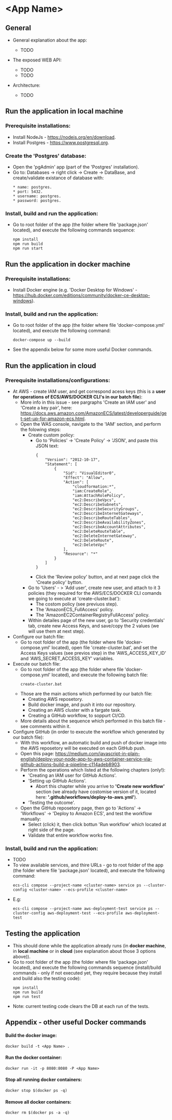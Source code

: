 # \<App Name\>

## General

* General explanation about the app:
    * TODO

* The exposed WEB API:
    * TODO
    * TODO 

* Architecture:
    * TODO

## Run the application in **local machine**

### Prerequisite installations:
* Install NodeJs - https://nodejs.org/en/download.
* Install Postgres - https://www.postgresql.org.

### Create the 'Postgres' database:
* Open the 'pgAdmin' app (part of the 'Postgres' installation).
* Go to: Databases -> right click -> Create -> DataBase, and create/validate existance of database with:
    ~~~
    * name: postgres.
    * port: 5432.
    * username: postgres.
    * password: postgres.
    ~~~

### Install, build and run the application:
* Go to root folder of the app (the folder where file 'package.json' located), and execute the following commands sequence:
    ~~~
    npm install
    npm run build
    npm run start
    ~~~

## Run the application in **docker machine**

### Prerequisite installations:
* Install Docker engine (e.g. 'Docker Desktop for Windows' - https://hub.docker.com/editions/community/docker-ce-desktop-windows).

### Install, build and run the application:
* Go to root folder of the app (the folder where file 'docker-compose.yml' located), and execute the following command:
    ~~~
    docker-compose up --build
    ~~~
* See the appendix below for some more useful Docker commands.

## Run the application in **cloud**

### Prerequisite installations/configurations:
* At AWS - create IAM user, and get correspond acess keys (this is a **user for operations of ECS/AWS/DOCKER CLI's in our batch file**):
    * More info in this issue - see pargraphs 'Create an IAM user' and 'Create a key pair', here: https://docs.aws.amazon.com/AmazonECS/latest/developerguide/get-set-up-for-amazon-ecs.html.
    * Open the WAS console, navigate to the 'IAM' section, and perform the folowing steps:
        * Create custom policy:
            * Go to 'Policies' -> 'Create Policy' -> 'JSON', and paste this JSON text:
                ~~~
                {
                    "Version": "2012-10-17",
                    "Statement": [
                        {
                            "Sid": "VisualEditor0",
                            "Effect": "Allow",
                            "Action": [
                                "cloudformation:*",
                                "iam:CreateRole",
                                "iam:AttachRolePolicy",
                                "ec2:DescribeVpcs",
                                "ec2:DescribeSubnets",
                                "ec2:DescribeSecurityGroups",
                                "ec2:DescribeInternetGateways",
                                "ec2:DescribeRouteTables",
                                "ec2:DescribeAvailabilityZones",
                                "ec2:DescribeAccountAttributes",
                                "ec2:DeleteRouteTable",
                                "ec2:DeleteInternetGateway",
                                "ec2:DeleteRoute",
                                "ec2:DeleteVpc"
                            ],
                            "Resource": "*"
                        }
                    ]
                }
                ~~~
            * Click the 'Review policy' button, and at next page click the 'Create policy' bytton.
        * Go to 'Users' - > 'Add user', create new user, and attach to it 3 policies (they required for the AWS/ECS/DOCKER CLI comands we going to execute at 'create-cluster.bat'):
            * The costom policy (see previuos step).
            * The 'AmazonECS_FullAccess' policy.
            * The 'AmazonEC2ContainerRegistryFullAccess' policy.
        * Within detailes page of the new user, go to 'Security credentials' tab, create new Access Keys, and save/copy the 2 values (we will use them at next step).
* Configure our batch file:
    * Go to root folder of the app (the folder where file 'docker-compose.yml' located), open file 'create-cluster.bat', and set the Access Keys values (see previos step) in the 'AWS_ACCESS_KEY_ID' and 'AWS_SECRET_ACCESS_KEY' variables.
* Execute our batch file:
    * Go to root folder of the app (the folder where file 'docker-compose.yml' located), and execute the following batch file:
        ~~~
        create-cluster.bat
        ~~~
    * Those are the main actions which performed by our batch file:
        * Creating AWS reposetory.
        * Build docker image, and push it into our repository.
        * Creating an AWS cluster with a fargate task.
        * Creating a GitHub workflow, to soppurt CI/CD.
    * More details about the sequence which performed in this batch file - see comments within it.
*  Configure GitHub (in order to execute the workflow which generated by our batch file):
    * With this workflow, an automatic build and push of docker image into the AWS reposetory will be executed on each GitHub push.
    * Open this page: https://medium.com/javascript-in-plain-english/deploy-your-node-app-to-aws-container-service-via-github-actions-build-a-pipeline-c114adeb8903.
    * Perform the operations which listed at the following chapters (only!):
        * 'Creating an IAM user for GitHub Actions'.
        * 'Setting up GitHub Actions'.
            * Abort this chapter while you arrive to **'Create new workflow'** section (we already have costomise version of it, located here: **'.github/workflows/deploy-to-aws.yml'**).
        * 'Testing the outcome'.
    * Open the GitHub reposetory page, then go to 'Actions' -> 'Workflows' -> 'Deploy to Amazon ECS', and test the workflow manually:
        * Select (click) it, then click bottun 'Run workflow' which located at right side of the page.
        * Validate that entire workflow works fine.
   
### Install, build and run the application:
* TODO
* To view available services, and thire URLs - go to root folder of the app (the folder where file 'package.json' located), and execute the following command:
    ~~~
    ecs-cli compose --project-name <cluster-name> service ps --cluster-config <cluster-name> --ecs-profile <cluster-name>
    ~~~
* E.g:
    ~~~
    ecs-cli compose --project-name aws-deployment-test service ps --cluster-config aws-deployment-test --ecs-profile aws-deployment-test
    ~~~

## Testing the application
* This should done while the application already runs (in **docker machine**, in **local machine** or in **cloud** (see explanation about those 3 options above)).
* Go to root folder of the app (the folder where file 'package.json' located), and execute the following commands sequence (install/build commands - only if not executed yet, they require because they install and build also the testing code):
    ~~~
    npm install
    npm run build
    npm run test
    ~~~
* Note: current testing code clears the DB at each run of the tests.

## Appendix - other useful Docker commands

#### Build the docker image:
~~~
docker build -t <App Name> .
~~~
#### Run the docker container:
~~~
docker run -it -p 8080:8080 -P <App Name>
~~~
#### Stop all running docker containers:
~~~
docker stop $(docker ps -q)
~~~
#### Remove all docker containers:
~~~
docker rm $(docker ps -a -q)
~~~